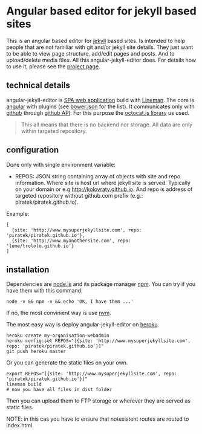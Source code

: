 # Angular based editor for jekyll based sites

This is an angular based editor for [jekyll](http://jekyllrb.com/) based sites.
Is intended to help people that are not familiar with git and/or jekyll site details.
They just want to be able to view page structure, add/edit pages and posts.
And to upload/delete media files.
All this angular-jekyll-editor does.
For details how to use it, please see the [project page](http://www.otevrenamesta.cz/angular-jekyll-editor/).

## technical details

angular-jekyll-editor is [SPA web application](http://en.wikipedia.org/wiki/Single-page_application) build with [Lineman](http://www.linemanjs.com).
The core is [angular](https://angularjs.org/) with plugins (see [bower.json](bower.json) for the list).
It communicates only with [github](https://github.com) through [github API](https://developer.github.com/v3/git/).
For this purpose the [octocat.js library](https://github.com/philschatz/octokat.js) us used.

> This all means that there is no backend nor storage.
> All data are only within targeted repository.

## configuration

Done only with single environment variable:

- REPOS: JSON string containing array of objects with site and repo information.
Where site is host url where jekyll site is served.
Typically on your domain or e.g http://kolovraty.github.io.
And repo is address of targeted repository without github.com prefix (e.g.: piratek/piratek.github.io).

Example:
```
[
  {site: 'http://www.mysuperjekyllsite.com', repo: 'piratek/piratek.github.io'},
  {site: 'http://www.myanothersite.com', repo: 'leme/trololo.github.io'}
]
```

## installation

Dependencies are [node.js](https://nodejs.org/) and its package manager [npm](https://www.npmjs.com/).
You can try if you have them with this command:

```
node -v && npm -v && echo 'OK, I have them ...'
```

If no, the most convinient way is use [nvm](https://github.com/creationix/nvm).

The most easy way is deploy angular-jekyll-editor on [heroku](https://www.heroku.com/).

```
heroku create my-organisation-webadmin
heroku config:set REPOS="[{site: 'http://www.mysuperjekyllsite.com', repo: 'piratek/piratek.github.io'}]"
git push heroku master
```

Or you can generate the static files on your own.

```
export REPOS="[{site: 'http://www.mysuperjekyllsite.com', repo: 'piratek/piratek.github.io'}]"
lineman build
# now you have all files in dist folder
```

Then you can upload them to FTP storage or wherever they are served as static files.

NOTE: in this cas you have to ensure that notexistent routes are routed to index.html.
